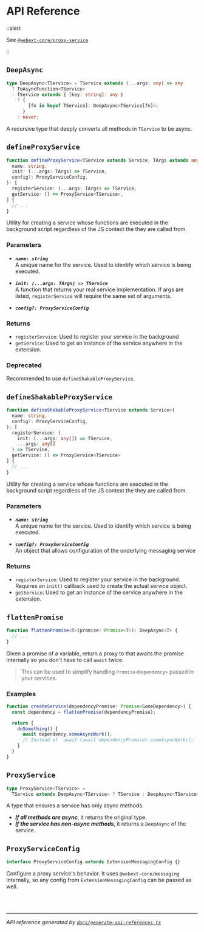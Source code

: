 <!-- GENERATED FILE, DO NOT EDIT -->

# API Reference

::alert

See [`@webext-core/proxy-service`](/proxy-service/installation/)

::

## `DeepAsync`

```ts
type DeepAsync<TService> = TService extends (...args: any) => any
  ? ToAsyncFunction<TService>
  : TService extends { [key: string]: any }
    ? {
        [fn in keyof TService]: DeepAsync<TService[fn]>;
      }
    : never;
```

A recursive type that deeply converts all methods in `TService` to be async.

## `defineProxyService`

```ts
function defineProxyService<TService extends Service, TArgs extends any[]>(
  name: string,
  init: (...args: TArgs) => TService,
  config?: ProxyServiceConfig,
): [
  registerService: (...args: TArgs) => TService,
  getService: () => ProxyService<TService>,
] {
  // ...
}
```

Utility for creating a service whose functions are executed in the background script regardless
of the JS context the they are called from.

### Parameters

- ***`name: string`***<br/>A unique name for the service. Used to identify which service is being executed.

- ***`init: (...args: TArgs) => TService`***<br/>A function that returns your real service implementation. If args are listed,
`registerService` will require the same set of arguments.

- ***`config?: ProxyServiceConfig`***

### Returns 

- `registerService`: Used to register your service in the background
- `getService`: Used to get an instance of the service anywhere in the extension.

### Deprecated

Recommended to use `defineShakableProxyService`.

## `defineShakableProxyService`

```ts
function defineShakableProxyService<TService extends Service>(
  name: string,
  config?: ProxyServiceConfig,
): [
  registerService: (
    init: (...args: any[]) => TService,
    ...args: any[]
  ) => TService,
  getService: () => ProxyService<TService>
] {
  // ...
}
```

Utility for creating a service whose functions are executed in the background script regardless
of the JS context the they are called from.

### Parameters

- ***`name: string`***<br/>A unique name for the service. Used to identify which service is being executed.

- ***`config?: ProxyServiceConfig`***<br />An object that allows configuration of the underlying messaging service

### Returns 

- `registerService`: Used to register your service in the background. Requires an `init()` callback used to create the actual service object.
- `getService`: Used to get an instance of the service anywhere in the extension.

## `flattenPromise`

```ts
function flattenPromise<T>(promise: Promise<T>): DeepAsync<T> {
  // ...
}
```

Given a promise of a variable, return a proxy to that awaits the promise internally so you don't
have to call `await` twice.

> This can be used to simplify handling `Promise<Dependency>` passed in your services.

### Examples

```ts
function createService(dependencyPromise: Promise<SomeDependency>) {
  const dependency = flattenPromise(dependencyPromise);

  return {
    doSomething() {
      await dependency.someAsyncWork();
      // Instead of `await (await dependencyPromise).someAsyncWork();`
    }
  }
}
```

## `ProxyService`

```ts
type ProxyService<TService> =
  TService extends DeepAsync<TService> ? TService : DeepAsync<TService>;
```

A type that ensures a service has only async methods.
- ***If all methods are async***, it returns the original type.
- ***If the service has non-async methods***, it returns a `DeepAsync` of the service.

## `ProxyServiceConfig`

```ts
interface ProxyServiceConfig extends ExtensionMessagingConfig {}
```

Configure a proxy service's behavior. It uses `@webext-core/messaging` internally, so any
config from `ExtensionMessagingConfig` can be passed as well.

<br/><br/>

---

_API reference generated by [`docs/generate-api-references.ts`](https://github.com/aklinker1/webext-core/blob/main/docs/generate-api-references.ts)_